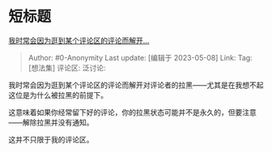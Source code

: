 # 短标题
[我时常会因为逛到某个评论区的评论而解开…](https://www.zhihu.com/pin/1638979050625568768)

> Author: #0-Anonymity
> Last update: [编辑于 2023-05-08]
> Link:
> Tag: [想法集]
> 评论区:
> 泛讨论:

我时常会因为逛到某个评论区的评论而解开对评论者的拉黑——尤其是在我想不起这位是为什么被拉黑的前提下。

这意味着如果你经常留下好的评论，你的拉黑状态可能并不是永久的，但要注意——解除拉黑并没有通知。

这并不只限于我的评论区。

